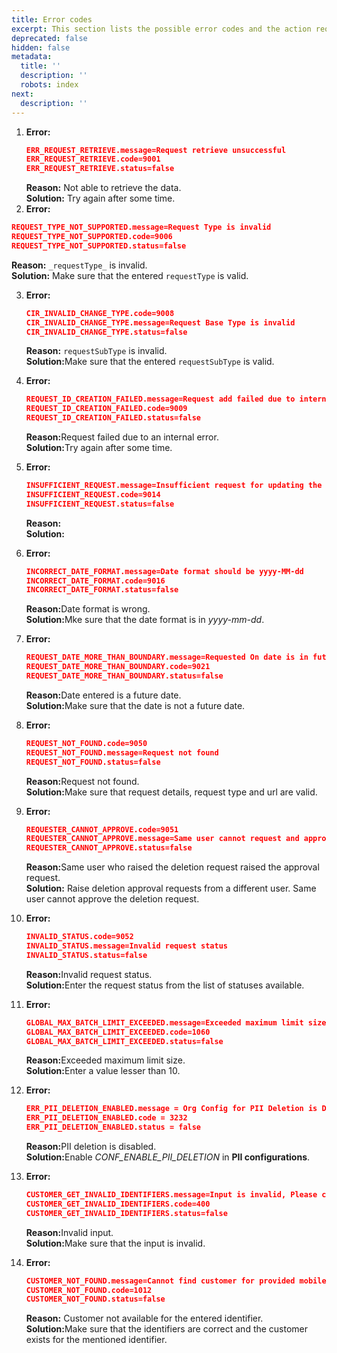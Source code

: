 ```yaml
---
title: Error codes
excerpt: This section lists the possible error codes and the action required.
deprecated: false
hidden: false
metadata:
  title: ''
  description: ''
  robots: index
next:
  description: ''
---
```

1. **Error:**
   ```json
   ERR_REQUEST_RETRIEVE.message=Request retrieve unsuccessful
   ERR_REQUEST_RETRIEVE.code=9001
   ERR_REQUEST_RETRIEVE.status=false
   ```
   **Reason:** Not able to retrieve the data.\
   **Solution:** Try again after some time.
2. **Error:**

```json
REQUEST_TYPE_NOT_SUPPORTED.message=Request Type is invalid
REQUEST_TYPE_NOT_SUPPORTED.code=9006
REQUEST_TYPE_NOT_SUPPORTED.status=false
```

   **Reason:** `_requestType_` is invalid.\
   **Solution:** Make sure that the entered `requestType` is valid.

3. **Error:**
   ```json
   CIR_INVALID_CHANGE_TYPE.code=9008
   CIR_INVALID_CHANGE_TYPE.message=Request Base Type is invalid
   CIR_INVALID_CHANGE_TYPE.status=false
   ```
   **Reason:** `requestSubType` is invalid.\
   **Solution:**&#x4D;ake sure that the entered `requestSubType` is valid.
4. **Error:**

   ```json
   REQUEST_ID_CREATION_FAILED.message=Request add failed due to internal error. Please try again later
   REQUEST_ID_CREATION_FAILED.code=9009
   REQUEST_ID_CREATION_FAILED.status=false
   ```

   **Reason:**&#x52;equest failed due to an internal error.\
   **Solution:**&#x54;ry again after some time.
5. **Error:**
   ```json
   INSUFFICIENT_REQUEST.message=Insufficient request for updating the request
   INSUFFICIENT_REQUEST.code=9014
   INSUFFICIENT_REQUEST.status=false
   ```
   **Reason:**\
   **Solution:**
6. **Error:**
   ```json
   INCORRECT_DATE_FORMAT.message=Date format should be yyyy-MM-dd
   INCORRECT_DATE_FORMAT.code=9016
   INCORRECT_DATE_FORMAT.status=false
   ```
   **Reason:**&#x44;ate format is wrong.\
   **Solution:**&#x4D;ke sure that the date format is in *yyyy-mm-dd*.
7. **Error:**
   ```json
   REQUEST_DATE_MORE_THAN_BOUNDARY.message=Requested On date is in future
   REQUEST_DATE_MORE_THAN_BOUNDARY.code=9021
   REQUEST_DATE_MORE_THAN_BOUNDARY.status=false
   ```
   **Reason:**&#x44;ate entered is a future date.\
   **Solution:**&#x4D;ake sure that the date is not a future date.
8. **Error:**
   ```json
   REQUEST_NOT_FOUND.code=9050
   REQUEST_NOT_FOUND.message=Request not found
   REQUEST_NOT_FOUND.status=false
   ```
   **Reason:**&#x52;equest not found.\
   **Solution:**&#x4D;ake sure that request details, request type and url are valid.
9. **Error:**
   ```json
   REQUESTER_CANNOT_APPROVE.code=9051
   REQUESTER_CANNOT_APPROVE.message=Same user cannot request and approve
   REQUESTER_CANNOT_APPROVE.status=false
   ```
   **Reason:**&#x53;ame user who raised the deletion request raised the approval request.\
   **Solution:** Raise deletion approval requests from a different user. Same user cannot approve the deletion request.
10. **Error:**
    ```json
    INVALID_STATUS.code=9052
    INVALID_STATUS.message=Invalid request status
    INVALID_STATUS.status=false
    ```
    **Reason:**&#x49;nvalid request status.\
    **Solution:**&#x45;nter the request status from the list of statuses available. 
11. **Error:**
    ```json
    GLOBAL_MAX_BATCH_LIMIT_EXCEEDED.message=Exceeded maximum limit size of 10
    GLOBAL_MAX_BATCH_LIMIT_EXCEEDED.code=1060
    GLOBAL_MAX_BATCH_LIMIT_EXCEEDED.status=false
    ```
    **Reason:**&#x45;xceeded maximum limit size.\
    **Solution:**&#x45;nter a value lesser than 10.
12. **Error:**
    ```json
    ERR_PII_DELETION_ENABLED.message = Org Config for PII Deletion is Disabled
    ERR_PII_DELETION_ENABLED.code = 3232
    ERR_PII_DELETION_ENABLED.status = false
    ```
    **Reason:**&#x50;II deletion is disabled.\
    **Solution:**&#x45;nable *CONF\_ENABLE\_PII\_DELETION* in **PII configurations**.
13. **Error:**
    ```json
    CUSTOMER_GET_INVALID_IDENTIFIERS.message=Input is invalid, Please check request parameters or input xml/json, No identifier provided to get loyalty users.
    CUSTOMER_GET_INVALID_IDENTIFIERS.code=400
    CUSTOMER_GET_INVALID_IDENTIFIERS.status=false
    ```
    **Reason:**&#x49;nvalid input.\
    **Solution:**&#x4D;ake sure that the input is invalid. 
14. **Error:**
    ```json
    CUSTOMER_NOT_FOUND.message=Cannot find customer for provided mobile/external-id/e-mail/id
    CUSTOMER_NOT_FOUND.code=1012
    CUSTOMER_NOT_FOUND.status=false
    ```
    **Reason:** Customer not available for the entered identifier.\
    **Solution:**&#x4D;ake sure that the identifiers are correct and the customer exists for the mentioned identifier.
